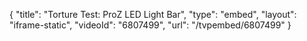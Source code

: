 {
    "title": "Torture Test: ProZ LED Light Bar",
    "type": "embed",
    "layout": "iframe-static",
    "videoId": "6807499",
    "url": "\/tvpembed\/6807499"
}